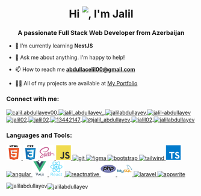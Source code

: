<h1 align="center">
    Hi <img src="https://raw.githubusercontent.com/MartinHeinz/MartinHeinz/master/wave.gif" height="30px" style="max-width: 100%; display: inline-block;" data-target="animated-image.originalImage"/>, I'm Jalil
</h1>
<h3 align="center">
    A passionate Full Stack Web Developer from Azerbaijan
</h3>

- 🌱 I’m currently learning **NestJS**

- 💬 Ask me about anything. I'm happy to help!

- 📫 How to reach me **abdullacelil00@gmail.com**

- 👨‍💻 All of my projects are available at [My Portfolio](https://jalilabdullayev.free.nf)

<h3 align="left">
    Connect with me:
</h3>
<p align="left">
    <a href="https://fb.com/calil.abdullayev00" target="blank">
        <img align="center" src="https://raw.githubusercontent.com/rahuldkjain/github-profile-readme-generator/master/src/images/icons/Social/facebook.svg" alt="calil.abdullayev00" height="30" width="40"/>
    </a>
    <a href="https://instagram.com/jalil_abdullayev_" target="blank">
        <img align="center" src="https://raw.githubusercontent.com/rahuldkjain/github-profile-readme-generator/master/src/images/icons/Social/instagram.svg" alt="jalil_abdullayev_" height="30" width="40"/>
    </a>
    <a href="https://twitter.com/jalilabdullayev" target="blank">
        <img align="center" src="https://raw.githubusercontent.com/rahuldkjain/github-profile-readme-generator/master/src/images/icons/Social/twitter.svg" alt="jalilabdullayev" height="30" width="40"/>
    </a>
    <a href="https://linkedin.com/in/jalil-abdullayev" target="blank">
        <img align="center" src="https://raw.githubusercontent.com/rahuldkjain/github-profile-readme-generator/master/src/images/icons/Social/linked-in-alt.svg" alt="jalil-abdullayev" height="30" width="40"/>
    </a>
    <a href="https://codepen.io/jalil02" target="blank">
        <img align="center" src="https://raw.githubusercontent.com/rahuldkjain/github-profile-readme-generator/master/src/images/icons/Social/codepen.svg" alt="jalil02" height="30" width="40"/>
    </a>
    <a href="https://dev.to/jalil02" target="blank">
        <img align="center" src="https://raw.githubusercontent.com/rahuldkjain/github-profile-readme-generator/master/src/images/icons/Social/devto.svg" alt="jalil02" height="30" width="40"/>
    </a>
    <a href="https://stackoverflow.com/users/13442147" target="blank">
        <img align="center" src="https://raw.githubusercontent.com/rahuldkjain/github-profile-readme-generator/master/src/images/icons/Social/stack-overflow.svg" alt="13442147" height="30" width="40"/>
    </a>
    <a href="https://medium.com/@jalil_abdullayev" target="blank">
        <img align="center" src="https://raw.githubusercontent.com/rahuldkjain/github-profile-readme-generator/master/src/images/icons/Social/medium.svg" alt="@jalil_abdullayev" height="30" width="40"/>
    </a>
    <a href="https://www.hackerrank.com/jalil02" target="blank">
        <img align="center" src="https://raw.githubusercontent.com/rahuldkjain/github-profile-readme-generator/master/src/images/icons/Social/hackerrank.svg" alt="jalil02" height="30" width="40"/>
    </a>
    <a href="https://auth.geeksforgeeks.org/user/jalilabdullayev" target="blank">
        <img align="center" src="https://raw.githubusercontent.com/rahuldkjain/github-profile-readme-generator/master/src/images/icons/Social/geeks-for-geeks.svg" alt="jalilabdullayev" height="30" width="40"/>
    </a>
</p>

<h3 align="left">
    Languages and Tools:
</h3>
<p align="left">
    <a href="https://www.w3.org/html/" target="_blank" rel="noreferrer">
        <img src="https://raw.githubusercontent.com/devicons/devicon/master/icons/html5/html5-original-wordmark.svg" alt="html5" width="40" height="40"/>
    </a>
    <a href="https://www.w3schools.com/css/" target="_blank" rel="noreferrer">
        <img src="https://raw.githubusercontent.com/devicons/devicon/master/icons/css3/css3-original-wordmark.svg" alt="css3" width="40" height="40"/>
    </a>
    <a href="https://sass-lang.com" target="_blank" rel="noreferrer">
        <img src="https://raw.githubusercontent.com/devicons/devicon/master/icons/sass/sass-original.svg" alt="sass" width="40" height="40"/>
    </a>
    <a href="https://developer.mozilla.org/en-US/docs/Web/JavaScript" target="_blank" rel="noreferrer">
        <img src="https://raw.githubusercontent.com/devicons/devicon/master/icons/javascript/javascript-original.svg" alt="javascript" width="40" height="40"/>
    </a>
    <a href="https://git-scm.com/" target="_blank" rel="noreferrer">
        <img src="https://www.vectorlogo.zone/logos/git-scm/git-scm-icon.svg" alt="git" width="40" height="40"/>
    </a>
    <a href="https://www.figma.com/" target="_blank" rel="noreferrer">
        <img src="https://www.vectorlogo.zone/logos/figma/figma-icon.svg" alt="figma" width="40" height="40"/>
    </a>
    <a href="https://getbootstrap.com" target="_blank" rel="noreferrer">
        <img src="https://getbootstrap.com/docs/5.3/assets/img/favicons/apple-touch-icon.png" alt="bootstrap" width="40" height="40"/>
    </a>
    <a href="https://tailwindcss.com/" target="_blank" rel="noreferrer">
        <img src="https://www.vectorlogo.zone/logos/tailwindcss/tailwindcss-icon.svg" alt="tailwind" width="40" height="40"/>
    </a>
    <a href="https://www.typescriptlang.org/" target="_blank" rel="noreferrer">
        <img src="https://raw.githubusercontent.com/devicons/devicon/master/icons/typescript/typescript-original.svg" alt="typescript" width="40" height="40"/>
    </a>
    <a href="https://angular.io" target="_blank" rel="noreferrer">
        <img src="https://angular.io/assets/images/logos/angular/angular.svg" alt="angular" width="40" height="40"/>
    </a>
    <a href="https://vuejs.org/" target="_blank" rel="noreferrer">
        <img src="https://raw.githubusercontent.com/devicons/devicon/master/icons/vuejs/vuejs-original-wordmark.svg" alt="vuejs" width="40" height="40"/>
    </a>
    <a href="https://reactjs.org/" target="_blank" rel="noreferrer">
            <img src="https://raw.githubusercontent.com/devicons/devicon/master/icons/react/react-original-wordmark.svg" alt="react" width="40" height="40"/>
    </a>
    <a href="https://reactnative.dev/" target="_blank" rel="noreferrer">
        <img src="https://reactnative.dev/img/header_logo.svg" alt="reactnative" width="40" height="40"/>
    </a>
    <a href="https://www.php.net" target="_blank" rel="noreferrer">
        <img src="https://raw.githubusercontent.com/devicons/devicon/master/icons/php/php-original.svg" alt="php" width="40" height="40"/>
    </a>
    <a href="https://www.mysql.com/" target="_blank" rel="noreferrer">
        <img src="https://raw.githubusercontent.com/devicons/devicon/master/icons/mysql/mysql-original-wordmark.svg" alt="mysql" width="40" height="40"/>
    </a>
    <a href="https://laravel.com/" target="_blank" rel="noreferrer">
        <img src="https://upload.wikimedia.org/wikipedia/commons/thumb/9/9a/Laravel.svg/1969px-Laravel.svg.png" alt="laravel" width="40" height="40"/>
    </a>
    <a href="https://appwrite.io" target="_blank" rel="noreferrer">
        <img src="https://www.vectorlogo.zone/logos/appwriteio/appwriteio-icon.svg" alt="appwrite" width="40" height="40"/>
    </a>
</p>
<p>
    <img align="left" src="https://github-readme-stats.vercel.app/api/top-langs?username=jalilabdullayev&show_icons=true&theme=dark&locale=en&layout=compact" alt="jalilabdullayev"/>
</p>
<p>
    <img align="center" src="https://github-readme-stats.vercel.app/api?username=JalilAbdullayev&theme=dark" alt="jalilabdullayev"/>
</p>

